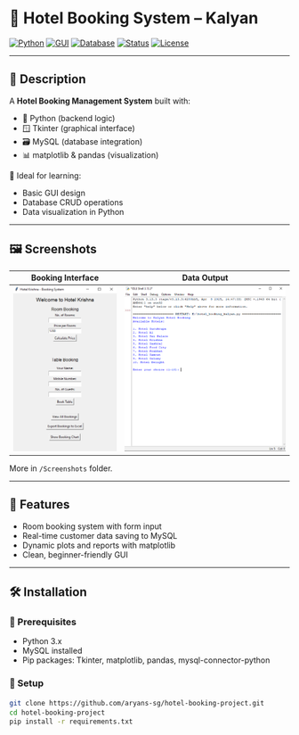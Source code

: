 # 🏨 Hotel Booking System – Kalyan

[![Python](https://img.shields.io/badge/Language-Python-blue?logo=python)](https://python.org)
[![GUI](https://img.shields.io/badge/GUI-Tkinter-yellowgreen)](#)
[![Database](https://img.shields.io/badge/Database-MySQL-blue)](#)
[![Status](https://img.shields.io/badge/Status-Completed-brightgreen)](#)
[![License](https://img.shields.io/badge/License-MIT-lightgrey)](#)

---

## 📌 Description

A **Hotel Booking Management System** built with:
- 🐍 Python (backend logic)
- 🪟 Tkinter (graphical interface)
- 🗃 MySQL (database integration)
- 📊 matplotlib & pandas (visualization)

📌 Ideal for learning:
- Basic GUI design
- Database CRUD operations
- Data visualization in Python

---

## 🖼️ Screenshots

| Booking Interface | Data Output |
|------------------|-------------|
| ![Booking](./3.Booking_system.png) | ![Output](./1.Python_output.png) |

More in `/Screenshots` folder.

---

## 🚀 Features

- Room booking system with form input
- Real-time customer data saving to MySQL
- Dynamic plots and reports with matplotlib
- Clean, beginner-friendly GUI

---

## 🛠️ Installation

### 🔧 Prerequisites
- Python 3.x
- MySQL installed
- Pip packages: Tkinter, matplotlib, pandas, mysql-connector-python

### 🧩 Setup

```bash
git clone https://github.com/aryans-sg/hotel-booking-project.git
cd hotel-booking-project
pip install -r requirements.txt
